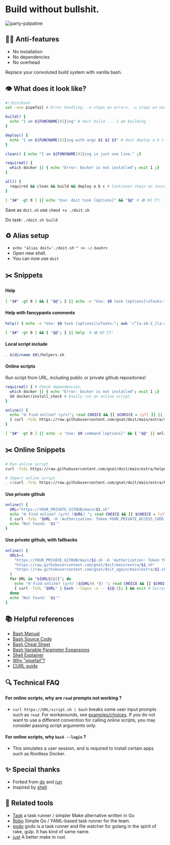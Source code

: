 # Build without bullshit.
![party-palpatine](https://user-images.githubusercontent.com/24665/174114761-42dfba9c-dcae-473b-8d83-aee59629f7aa.gif)

## 🏴‍☠️ Anti-features
* No installation
* No dependencies
* No overhead

Replace your convoluted build system with vanilla bash.

## 👁️ What does it look like?

```bash
#!/bin/bash
set -euo pipefail # Error handling: -e stops on errors. -u stops on unset variables. -o pipefail stops pipelines on fail: https://mobile.twitter.com/b0rk/status/1314345978963648524

build() {
  echo "I am ${FUNCNAME[0]}ing" # doit build ... I am building
}

deploy() {
  echo "I am ${FUNCNAME[0]}ing with args $1 $2 $3" # doit deploy a b c ... I am deploying with args a b c
}

clean() { echo "I am ${FUNCNAME[0]}ing in just one line." ;}

required() {
  which docker || { echo "Error: Docker is not installed"; exit 1 ;}
}

all() {
  required && clean && build && deploy a b c # Continues chain on success.
}

[ "$#" -gt 0 ] || echo "Use: doit task [options]" && "$@" # 🟢 DO IT!
```
Save as `doit.sh` use `chmod +x ./doit.sh`

Do task: `./doit.sh build`

## ♻️ Alias setup
* `echo "alias doit='./doit.sh'" >> ~/.bashrc`
* Open new shell.
* You can now use `doit`

## ✂️ Snippets

#### Help
```bash
[ "$#" -gt 0 ] && { "$@"; } || echo -e "Use: $0 task [options]\nTasks:"; printf "\t%s\n" $(compgen -A function) # 🟢 DO IT!
```

#### Help with fancypants comments
```bash
help() { echo -e "Use: $0 task [options]\nTasks:"; awk '/^[a-zA-Z_][a-zA-Z0-9_]*\(\)/ {print $1}' "$0" | sed 's/()//' | while read -r task; do printf "\t$task \t \e[92m $(grep "^$task()" "$0" | head -n1 | grep -oP '(?<=\x23 ).*[^\\n]') \e[0m \n"; done | column -t -s $'\t' ;} # 👁️ Show all tasks.

[ "$#" -gt 0 ] && { "$@"; } || help  # 🟢 DO IT!
```

#### Local script include
```bash
. $(dirname $0)/helpers.sh
```

#### Online scripts
Run script from URL, including public or private github repositories! 
```bash
required() { # Check dependencies.
  which docker || { echo "Error: Docker is not installed"; exit 1 ;}
  $0 docker/install_check # Easily run an online script.
}

online() {
  echo "🌐 Find online? (y/n)"; read CHOICE && [[ $CHOICE = [yY] ]] || (echo "Cancelled"; exit 1)
  { curl -fsSL https://raw.githubusercontent.com/gnat/doit/main/extra/$1.sh | bash --login -s -- ${@:2}; } && exit 1 || echo "Not found: '$1'"
}

[ "$#" -gt 0 ] || echo -e "Use: $0 command [options]" && { "$@" || online "$@"; } # 🟢 DO IT!
```

## ✂️ Online Snippets

```bash
# Run online script.
curl -fsSL https://raw.githubusercontent.com/gnat/doit/main/extra/helpers.sh | bash

# Import online script.
. <(curl -fsSL https://raw.githubusercontent.com/gnat/doit/main/extra/helpers.sh)
```

#### Use private github
```bash
online() {
  URL="https://YOUR_PRIVATE_GITHUB/main/$1.sh"
  echo "🌐 Find online? (y/n) ($URL) "; read CHOICE && [[ $CHOICE = [yY] ]] || (echo "Cancelled"; exit 1)
  { curl -fsSL "$URL -H 'Authorization: Token YOUR_PRIVATE_ACCESS_CODE'" | bash --login -s -- ${@:2}; } ||
  echo "Not found: '$1'"
}
```

#### Use private github, with fallbacks
```bash
online() {
  URLS=(
    "https://YOUR_PRIVATE_GITHUB/main/$1.sh -H 'Authorization: Token YOUR_PRIVATE_ACCESS_CODE'"
    "https://raw.githubusercontent.com/gnat/doit/main/extra/$1.sh"
    "https://raw.githubusercontent.com/gnat/doit_again/main/extra/$1.sh"
  )
  for URL in "${URLS[@]}"; do
    echo "🌐 Find online? (y/n) (${URL%% *}) "; read CHOICE && [[ $CHOICE = [yY] ]] || { echo "Skipping"; continue; }
    { curl -fsSL "$URL" | bash --login -s -- ${@:2}; } && exit # Success
  done
  echo "Not found: '$1'"
}
```

## 📚 Helpful references

* [Bash Manual](https://www.gnu.org/software/bash/manual/html_node/index.html)
* [Bash Source Code](https://github.com/bminor/bash)
* [Bash Cheat Sheet](https://bertvv.github.io/cheat-sheets/Bash.html)
* [Bash Variable Parameter Expansions](https://www.cyberciti.biz/tips/bash-shell-parameter-substitution-2.html)
* [Shell Explainer](https://explainshell.com/)
* [Why "pipefail"?](https://mobile.twitter.com/b0rk/status/1314345978963648524)
* [CURL guide](https://github.com/frizb/HackingWithCurl)

## 🔍 Technical FAQ

#### For online scripts, why are `read` prompts not working ?
* `curl https://URL/script.sh | bash` breaks some user input prompts such as `read`. For workarounds, see [examples/choices](https://github.com/gnat/doit/blob/main/extra/examples/choices.sh). If you do not want to use a different convention for calling online scripts, you may consider passing script arguments only.

#### For online scripts, why `bash --login` ?
* This simulates a user session, and is required to install certain apps such as Rootless Docker.

## ✨ Special thanks
* Forked from [do](https://github.com/8gears/do) and [run](https://github.com/icetbr/run)
* Inspired by [shell](https://github.com/netkiller/shell)

## 👀 Related tools

* [Task](http://taskfile.org/#/usage) a task runner / simpler Make alternative written in Go
* [Robo](https://github.com/tj/robo) Simple Go / YAML-based task runner for the team.
* [godo](https://github.com/go-godo/godo) godo is a task runner and file watcher for golang in the spirit of rake, gulp. It has kind of same name.
* [just](https://github.com/casey/just) A better make in rust.
